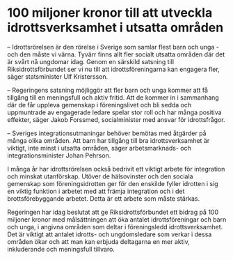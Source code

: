# 100 miljoner kronor till att utveckla idrottsverksamhet i utsatta områden

– Idrottsrörelsen är den rörelse i Sverige som samlar flest barn och unga - och den måste vi värna. Tyvärr finns allt fler socialt utsatta områden där det är svårt nå ungdomar idag. Genom en särskild satsning till Riksidrottsförbundet ser vi nu till att idrottsföreningarna kan engagera fler, säger statsminister Ulf Kristersson.

– Regeringens satsning möjliggör att fler barn och unga kommer att få tillgång till en meningsfull och aktiv fritid. Att de kommer in i sammanhang där de får uppleva gemenskap i föreningslivet och bli sedda och uppmuntrade av engagerade ledare spelar stor roll och har många positiva effekter, säger Jakob Forssmed, socialminister med ansvar för idrottsfrågor.

– Sveriges integrationsutmaningar behöver bemötas med åtgärder på många olika områden. Att barn har tillgång till bra idrottsverksamhet är viktigt, inte minst i utsatta områden, säger arbetsmarknads- och integrationsminister Johan Pehrson.

I många år har idrottsrörelsen också bedrivit ett viktigt arbete för integration och minskat utanförskap. Utöver de hälsovinster och den sociala gemenskap som föreningsidrotten ger för den enskilde fyller idrotten i sig en viktig funktion i arbetet med att främja integration och i det brottsförebyggande arbetet. Detta är ett arbete som måste stärkas.

Regeringen har idag beslutat att ge Riksidrottsförbundet ett bidrag på 100 miljoner kronor med målsättningen att öka antalet idrottsföreningar och barn och unga, i angivna områden som deltar i föreningsledd idrottsverksamhet. Det är viktigt att antalet idrotts- och ungdomsledare som verkar i dessa områden ökar och att man kan erbjuda deltagarna en mer aktiv, inkluderande och meningsfull tillvaro.
